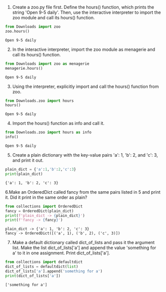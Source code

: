 1. Create a zoo.py file first. Define the hours() function, which prints the string 'Open 9-5 daily'.
Then, use the interactive interpreter to import the zoo module and call its hours() function.


```python
from Downloads import zoo
zoo.hours()
```

    Open 9-5 daily
    

2. In the interactive interpreter, import the zoo module as menagerie and call its hours() function.


```python
from Downloads import zoo as menagerie
menagerie.hours()
```

    Open 9-5 daily
    

3. Using the interpreter, explicitly import and call the hours() function from zoo.


```python
from Downloads.zoo import hours
hours()
```

    Open 9-5 daily
    

4. Import the hours() function as info and call it.


```python
from Downloads.zoo import hours as info
info()
```

    Open 9-5 daily
    

5. Create a plain dictionary with the key-value pairs 'a': 1, 'b': 2, and 'c': 3, and print it out.


```python
plain_dict = {'a':1,'b':2,'c':3}
print(plain_dict)
```

    {'a': 1, 'b': 2, 'c': 3}
    

6.Make an OrderedDict called fancy from the same pairs listed in 5 and print it. Did it print in the
same order as plain?


```python
from collections import OrderedDict
fancy = OrderedDict(plain_dict)
print(f'plain_dict -> {plain_dict}')
print(f'fancy -> {fancy}')
```

    plain_dict -> {'a': 1, 'b': 2, 'c': 3}
    fancy -> OrderedDict([('a', 1), ('b', 2), ('c', 3)])
    

7. Make a default dictionary called dict_of_lists and pass it the argument list. Make the list
dict_of_lists['a'] and append the value 'something for a' to it in one assignment. Print
dict_of_lists['a'].


```python
from collections import defaultdict
dict_of_lists = defaultdict(list)
dict_of_lists['a'].append('something for a')
print(dict_of_lists['a'])
```

    ['something for a']
    


```python

```

